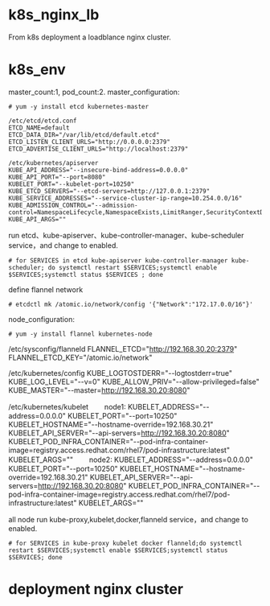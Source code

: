 # k8s_nginx_lb
From k8s deployment a loadblance nginx cluster.
# k8s_env
master_count:1, pod_count:2.
  master_configuration:
  ```
  # yum -y install etcd kubernetes-master
  ```
  ```
  /etc/etcd/etcd.conf
  ETCD_NAME=default
  ETCD_DATA_DIR="/var/lib/etcd/default.etcd"
  ETCD_LISTEN_CLIENT_URLS="http://0.0.0.0:2379"
  ETCD_ADVERTISE_CLIENT_URLS="http://localhost:2379"

  /etc/kubernetes/apiserver
  KUBE_API_ADDRESS="--insecure-bind-address=0.0.0.0"
  KUBE_API_PORT="--port=8080"
  KUBELET_PORT="--kubelet-port=10250"
  KUBE_ETCD_SERVERS="--etcd-servers=http://127.0.0.1:2379"
  KUBE_SERVICE_ADDRESSES="--service-cluster-ip-range=10.254.0.0/16"
  KUBE_ADMISSION_CONTROL="--admission-control=NamespaceLifecycle,NamespaceExists,LimitRanger,SecurityContextDeny,ResourceQuota"
  KUBE_API_ARGS=""
  ```
  run etcd、kube-apiserver、kube-controller-manager、kube-scheduler service，and change to enabled.
  ```
  # for SERVICES in etcd kube-apiserver kube-controller-manager kube-scheduler; do systemctl restart $SERVICES;systemctl enable       $SERVICES;systemctl status $SERVICES ; done
  ```
  define flannel network
  ```
  # etcdctl mk /atomic.io/network/config '{"Network":"172.17.0.0/16"}'
  ```
 node_configuration:
  ```
  # yum -y install flannel kubernetes-node
  ```
  /etc/sysconfig/flanneld
  FLANNEL_ETCD="http://192.168.30.20:2379"
  FLANNEL_ETCD_KEY="/atomic.io/network"

  /etc/kubernetes/config
  KUBE_LOGTOSTDERR="--logtostderr=true"
  KUBE_LOG_LEVEL="--v=0"
  KUBE_ALLOW_PRIV="--allow-privileged=false"
  KUBE_MASTER="--master=http://192.168.30.20:8080"

  /etc/kubernetes/kubelet
　　node1:
  KUBELET_ADDRESS="--address=0.0.0.0"
  KUBELET_PORT="--port=10250"
  KUBELET_HOSTNAME="--hostname-override=192.168.30.21"
  KUBELET_API_SERVER="--api-servers=http://192.168.30.20:8080"
  KUBELET_POD_INFRA_CONTAINER="--pod-infra-container-image=registry.access.redhat.com/rhel7/pod-infrastructure:latest"
  KUBELET_ARGS=""
　　node2:
  KUBELET_ADDRESS="--address=0.0.0.0"
  KUBELET_PORT="--port=10250"
  KUBELET_HOSTNAME="--hostname-override=192.168.30.21"
  KUBELET_API_SERVER="--api-servers=http://192.168.30.20:8080"
  KUBELET_POD_INFRA_CONTAINER="--pod-infra-container-image=registry.access.redhat.com/rhel7/pod-infrastructure:latest"
  KUBELET_ARGS=""

  all node run kube-proxy,kubelet,docker,flanneld service，and change to enabled.
  ```
  # for SERVICES in kube-proxy kubelet docker flanneld;do systemctl restart $SERVICES;systemctl enable $SERVICES;systemctl status $SERVICES; done
  ```

# deployment nginx cluster
